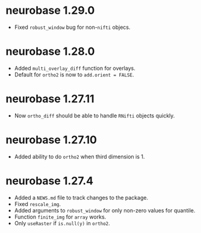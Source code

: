 # neurobase 1.29.0

* Fixed `robust_window` bug for non-`nifti` objecs.

# neurobase 1.28.0

* Added `multi_overlay_diff` function for overlays.
* Default for `ortho2` is now to `add.orient = FALSE`.  

# neurobase 1.27.11

* Now `ortho_diff` should be able to handle `RNifti` objects quickly.

# neurobase 1.27.10

* Added ability to do `ortho2` when third dimension is 1.

# neurobase 1.27.4

* Added a `NEWS.md` file to track changes to the package.
* Fixed `rescale_img`.
* Added arguments to `robust_window` for only non-zero values for quantile.
* Function `finite_img` for `array` works.
* Only `useRaster` if `is.null(y)` in `ortho2`.